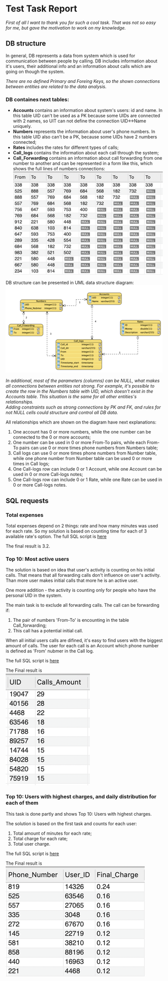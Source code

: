 <h1>Test Task Report </h1>

<em>First of all I want to thank you for such a cool task. That was not so easy for me, but gave the motivation to work on my knowledge.</em>



## DB structure

In general, DB represents a data from system which is used for communication between people by calling. DB includes information about it's users, their additional info and an information about calls which are going on though the system. 

<em>There are no defined Primary and Foreing Keys, so the shown connections between entities are related to the data analysis.</em>

### DB containes next tables:   
* <strong>Accounts</strong> contains an information about system's users: id and name. In this table UID can't be used as a PK because some UIDs are connected with 2 names, so UIT can not define the connection UID<->Name uniquely. 
* <strong>Numbers</strong> represents the information about user's phone numbers. In this table UID also can't be a PK, because some UIDs have 2 numbers connected;
* <strong>Rates</strong> includes the rates for different types of calls; 
* <strong>Call_logs</strong> contains the information about each call through the system;
* <strong>Call_Forwarding</strong> contains an information about call forwarding from one number to another and can be represented in a form like this, which shows the full lines of numbers connections:
![Image](https://github.com/andreevnapolly/test_task/blob/master/Connections.png) 


DB structure can be presented in UML data structure diagram:
![Image](https://github.com/andreevnapolly/test_task/blob/master/UML_diagram.png)


<em>In additional, most of the parameters (columns) can be NULL, what makes all connections between entities not strong. For example, it's possible to create the row in the Numbers table with UID, which doesn't exist in the Accounts table. This situation is the same for all other entities's relationships.     
Adding constraints such as strong connections by PK and FK, and rules for not NULL cells could structure and control all DB data.</em>

All relationships which are shown on the diagram have next explanations:
1. One account has 0 or more numbers, while the one number can be connected to the 0 or more accounts;
2. One number can be used in 0 or more From-To pairs, while each From-To pairs can use 0 or more times phone numbers from Numbers table;
3. Call logs can use 0 or more times phone numbers from Number table, while one phone number from Number table can be used 0 or more times in Call logs;
4. One Call-logs row can include 0 or 1 Account, while one Account can be used in 0 or more Call-logs notes;
5. One Call-logs row can include 0 or 1 Rate, while one Rate can be used in 0 or more Call-logs notes.




## SQL requests 
### Total expenses
Total expenses depend on 2 things: rate and how many minutes was used for each rate.
So my solution is based on counting time for each of 3 available rate's option. The full SQL script is [here](https://github.com/andreevnapolly/test_task/blob/master/Total_expenses.sql) 

The final result is 3.2.    

### Top 10: Most active users
The solution is based on idea that user's activity is counting on his initial calls. That means that all forwarding calls don't influence on user's activity. Than more user makes initial calls that more he is an active user.     

One more addition - the activity is counting only for people who have the personal UID in the system.    

The main task is to exclude all forwarding calls. The call can be forwarding if:
1. The pair of numbers 'From-To' is encounting in the table Call_forwarding; 
2. This call has a potential initial call. 

When all initial users calls are difined, it's easy to find users with the biggest amount of calls. The user for each call is an Account which phone number is defined as 'From' nubmer in the Call log.

The full SQL script is [here](https://github.com/andreevnapolly/test_task/blob/master/Top_10_Most_Active_Users.sql) 

The Final result is       
![Image](https://github.com/andreevnapolly/test_task/blob/master/Top_10_Most_Active_Users.png)    


### Top 10: Users with highest charges, and daily distribution for each of them
This task is done partly and shows Top 10: Users with highest charges.

The solution is based on the first task and counts for each user:
1. Total amount of minutes for each rate;
2. Total charge for each rate;
3. Total user charge.

The full SQL script is [here](https://github.com/andreevnapolly/test_task/blob/master/Top_10_Users_with_highest_charges.sql)

The Final result is       
![Image](https://github.com/andreevnapolly/test_task/blob/master/Top_10_Users_with_highest_charges.png) 
